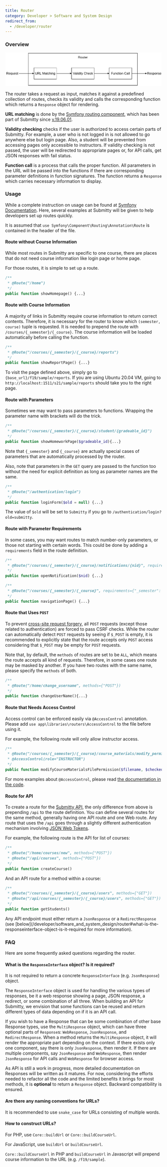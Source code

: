```yaml
---
title: Router
category: Developer > Software and System Design
redirect_from:
  - /developer/router
---
```


### Overview

![Router Structure](/images/router_structure.png)

The router takes a request as input, matches it against a predefined collection of routes, checks its validity and calls the corresponding function which returns a `Response` object for rendering.

**URL matching** is done by the [Symfony routing component](https://symfony.com/doc/current/components/routing.html), which has been part of Submitty since [v.19.06.01](/sysadmin/installation/version_notes/v.19.06.01).

**Validity checking** checks if the user is authorized to access certain parts of Submitty. For example, a user who is not logged in is not allowed to go anywhere else but login page. Also, a student will be prevented from accessing pages only accessible to instructors. If validity checking is not passed, the user will be redirected to appropriate pages or, for API calls, get JSON responses with fail status.

**Function call** is a process that calls the proper function. All parameters in the URL will be passed into the functions if there are corresponding parameter definitions in function signatures. The function returns a `Response` which carries necessary information to display.

### Usage

While a complete instruction on usage can be found at [Symfony Documentation](https://symfony.com/doc/current/components/routing.html#usage). Here, several examples at Submitty will be given to help developers set up routes quickly.

It is assumed that `use Symfony\Component\Routing\Annotation\Route` is contained in the header of the file.

#### Route without Course Information

While most routes in Submitty are specific to one course, there are places that do not need course information like login page or home page.

For those routes, it is simple to set up a route.

```php
/**
 * @Route("/home")
 */
public function showHomepage() {...}
```

#### Route with Course Information

A majority of links in Submitty require course information to return correct contents. Therefore, it is necessary for the router to know which `(semester, course)` tuple is requested. It is needed to prepend the route with `/courses/{_semester}/{_course}`. The course information will be loaded automatically before calling the function.

```php
/**
 * @Route("/courses/{_semester}/{_course}/reports")
 */
public function showReportPage() {...}
```

To visit the page defined above, simply go to `{base_url}/f19/sample/reports`. If you are using Ubuntu 20.04 VM, going to `http://localhost:1511/s21/sample/reports` should take you to the right page.

#### Route with Parameters

Sometimes we may want to pass parameters to functions. Wrapping the parameter name with brackets will do the trick.

```php
/**
 * @Route("/courses/{_semester}/{_course}/student/{gradeable_id}")
 */
public function showHomeworkPage($gradeable_id){...}
```

Note that `{_semester}` and `{_course}` are actually special cases of parameters that are automatically processed by the router.

Also, note that parameters in the `GET` query are passed to the function too without the need for explicit definition as long as parameter names are the same.

```php
/**
 * @Route("/authentication/login")
 */
public function loginForm($old = null) {...}
```

The value of `$old` will be set to `Submitty` if you go to `/authentication/login?old=submitty`.

#### Route with Parameter Requirements

In some cases, you may want routes to match number-only parameters, or those not starting with certain words. This could be done by adding a `requirements` field in the route definition.

```php
/**
 * @Route("/courses/{_semester}/{_course}/notifications/{nid}", requirements={"nid": "[1-9]\d*"})
 */
public function openNotification($nid) {...}
```

```php
/**
 * @Route("/courses/{_semester}/{_course}", requirements={"_semester": "^(?!api)[^\/]+", "_course": "[^\/]+"})
 */
public function navigationPage() {...}
```

#### Route that Uses `POST`

To prevent [cross-site request forgery](https://en.wikipedia.org/wiki/Cross-site_request_forgery), all `POST` requests (except those related to authentication) are forced to pass CSRF checks. While the router can automatically detect `POST` requests by seeing if `$_POST` is empty, it is recommended to explicitly state that the route accepts only `POST` access considering that `$_POST` may be empty for `POST` requests.

Note that, by default, the `methods` of routes are set to be `ALL`, which means the route accepts all kind of requests. Therefore, in some cases one route may be masked by another. If you have two routes with the same name, please specify the `methods` of both.

```php
/**
 * @Route("/home/change_username", methods={"POST"})
 */
public function changeUserName(){...}
```

#### Route that Needs Access Control

Access control can be enforced easily via `@AccessControl` annotation. Please add `use app\libraries\routers\AccessControl` to the file before using it.

For example, the following route will only allow instructor access.

```php
/**
 * @Route("/courses/{_semester}/{_course}/course_materials/modify_permission")
 * @AccessControl(role="INSTRUCTOR")
 */
public function modifyCourseMaterialsFilePermission($filename, $checked)
```

For more examples about `@AccessControl`, please read [the documentation in the code](https://github.com/Submitty/Submitty/blob/master/site/app/libraries/routers/AccessControl.php).

#### Route for API

To create a route for the [Submitty API](https://api.submitty.org), the only difference from above is prepending `/api` to
the route definition. You can define several routes for the same method, generally having one API route and one Web route.
Any route that uses the `/api` goes through a slightly different authentication mechanism involving
[JSON Web Tokens](https://api.submitty.org/#authentication).

For example, the following route is the API for list of courses:

```php
/**
 * @Route("/home/courses/new", methods={"POST"})
 * @Route("/api/courses", methods={"POST"})
 */
public function createCourse()
```

And an API route for a method within a course:

```php
/**
 * @Route("/courses/{_semester}/{_course}/users", methods={"GET"})
 * @Route("/api/courses/{_semester}/{_course}/users", methods={"GET"})
 */
public function getStudents()
```

Any API endpoint must either return a `JsonResponse` or a `RedirectResponse`
(see [below](/developer/software_and_system_design/router#what-is-the-responseinterface-object-is-it-required
for more information).

### FAQ

Here are some frequently asked questions regarding the router.

#### What is the `ResponseInterface` object? Is it required?

It is not required to return a concrete `ResponseInterface` (e.g. `JsonResponse`) object.

The `ResponseInterface` object is used for handling the various types of responses, be it a web response showing a page, JSON response, a redirect, or some combination of all three. When building an API for Submitty, we envision that some functions can be reused and return different types of data depending on if it is an API call.

If you wish to have a Response that can be some combination of other base Response types, use the `MultiResponse` object, which can have three optional parts of `Response`s: `WebResponse`, `JsonResponse`, and `RedirectResponse`. When a method returns the `MultiResponse` object, it will render the appropriate part depending on the context. If there exists only one component, say there is only `JsonResponse`, then render it. If there are multiple components, say `JsonResponse` and `WebResponse`, then render `JsonResponse` for API calls and `WebResponse` for browser access.

As API is still a work in progress, more detailed documentation on Responses will be written as it matures. For now, considering the efforts needed to refactor all the code and the limited benefits it brings for most methods, it is **optional** to return a `Response` object. Backward compatibility is ensured.

#### Are there any naming conventions for URLs?

It is recommended to use `snake_case` for URLs consisting of multiple words.

#### How to construct URLs?

For PHP, use `Core::buildUrl` or `Core::buildCourseUrl`.

For JavaScript, use `buildUrl` or `buildCourseUrl`.

`Core::buildCourseUrl` in PHP and `buildCourseUrl` in Javascript will prepend course information to the URL (e.g. `/f19/sample`).
